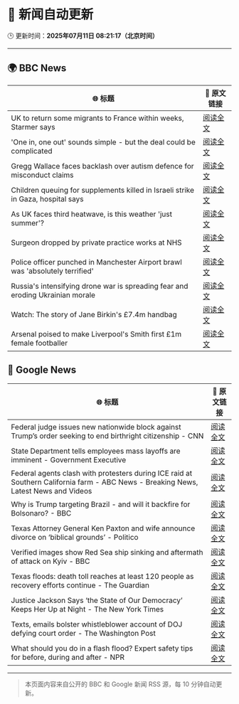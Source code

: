 # 🧠 新闻自动更新

🕒 更新时间：**2025年07月11日 08:21:17（北京时间）**

---

## 🌍 BBC News

| 🌐 标题 | 🔗 原文链接 |
|--------|-------------|
| UK to return some migrants to France within weeks, Starmer says | [阅读全文](https://www.bbc.com/news/articles/c4g2edx410wo) |
| 'One in, one out' sounds simple - but the deal could be complicated | [阅读全文](https://www.bbc.com/news/articles/c8d60djgqndo) |
| Gregg Wallace faces backlash over autism defence for misconduct claims | [阅读全文](https://www.bbc.com/news/articles/cx24lxl85wyo) |
| Children queuing for supplements killed in Israeli strike in Gaza, hospital says | [阅读全文](https://www.bbc.com/news/articles/c4gd01g1gxro) |
| As UK faces third heatwave, is this weather 'just summer'? | [阅读全文](https://www.bbc.com/weather/articles/cwyrw66jkkko) |
| Surgeon dropped by private practice works at NHS | [阅读全文](https://www.bbc.com/news/articles/cev0n2r0d2yo) |
| Police officer punched in Manchester Airport brawl was 'absolutely terrified' | [阅读全文](https://www.bbc.com/news/articles/cvgn8dz3l0lo) |
| Russia's intensifying drone war is spreading fear and eroding Ukrainian morale | [阅读全文](https://www.bbc.com/news/articles/c0m8gn7grn2o) |
| Watch: The story of Jane Birkin's £7.4m handbag | [阅读全文](https://www.bbc.com/news/videos/c24vdnp37d1o) |
| Arsenal poised to make Liverpool's Smith first £1m female footballer | [阅读全文](https://www.bbc.com/sport/football/articles/cp8m517dl99o) |

## 📰 Google News

| 🌐 标题 | 🔗 原文链接 |
|--------|-------------|
| Federal judge issues new nationwide block against Trump’s order seeking to end birthright citizenship - CNN | [阅读全文](https://news.google.com/rss/articles/CBMiiwFBVV95cUxNeENtY1JhaWNuTk1rdm9yZ1FZQjZackpnckg3NkhwU0wxS256djV0bEh4amhkb2VsTjJFOUZwb0R2cTBVT21ONWIwMklHRUNHZzB0dWsyVmdLRDkwRGt1VDZ0NndyTk9rN3JrSk02cDROVkI4UzFTQ0p0TzRFRmxHMjNYbWNJRTBHZkFB0gGQAUFVX3lxTE9oQmtLZ3VBdkhtNG44OEZ0Z3NtXy1ZdmtMNGdTTGk5eC1MVVFxWGhIcm0wNWxFdEtZbXBWNVhZZFdnaTNFX0Z2WE5kRjZSdnhKVW1QQ2xQVUl1TkZXS0NkTWc3NGN3Z2tmSzZtNEtFMFg0em5wUVdUNzVFQTVfZ3c4YUV0akZEcTFXSDZ5RTBFLQ?oc=5) |
| State Department tells employees mass layoffs are imminent - Government Executive | [阅读全文](https://news.google.com/rss/articles/CBMirAFBVV95cUxOczJURlJrNkZlS2w0SU9jY0RwRjRkLWpERW5wRm5RcHRyU1plemJJNWlSOGtCdy1BSVNfSnhnQ2FtV0x1ZEJkako1cVpMb1NZMVFJZ2xwVUNna0pWRDJOMm92WmYzdTJfLWZfQmFVdXBjX2I2WmI1ZEt5UjdoWDk4Qi1rQjNBbmV1MmphUTZDejNLU3J5cUU4Zm9VdXBqbXluTklrSTdSVVA4SWt1?oc=5) |
| Federal agents clash with protesters during ICE raid at Southern California farm - ABC News - Breaking News, Latest News and Videos | [阅读全文](https://news.google.com/rss/articles/CBMiqAFBVV95cUxPVFJxbG1wWjVrbEFwNzlteXlYUEJhMzlXOHNJQXFWczRoUVZfRW5aVllYWXQ3TmgzZE5SU3ctM0hQQU0yN0RNM2RqV0xYSkExeEkzTktkSEtHb3dTdTlyLWFGMzJtSnZvV0NhWVFsQUxzMFRoLWF0OHBjUGtUSEk0Sk5NLVlVbGdTbURLV01MeW5XZUNKOHJwdFhBMndkd2x3ZVZJV2d1dEPSAa4BQVVfeXFMUDZlcFBBRmtsME93akV0aW1jaWJzR3RVbmlXOWhuaFRuYlNWXzVBaDlLYXlKODVuTTF5U3Mtell4UVVTcnRpMjNkSnN0QVcwTkQ0elo5RVFuYThnc0xkOXBpLWRVV3ZrcEhDWjJHM3YtQ1JENmhMZG00XzVZN3Zuems3UUFSOWhZWk15eDNpQTExRjFmTDB4a3hqUGhCMTMyY3h0NXdWRmgwTFd0YUxB?oc=5) |
| Why is Trump targeting Brazil - and will it backfire for Bolsonaro? - BBC | [阅读全文](https://news.google.com/rss/articles/CBMiWkFVX3lxTE5IMVE3a3IyaUtKN01PbXUyVEhsbTBsakwybU9DZVlrT1draGdIMXBxMWRnZ0N1Sk45RHVVbWstdklPUWMxZnZlRC0wZVRHbWtITFA3ZXRVNjdfUdIBX0FVX3lxTE5oRDExcy02Mkl2czF5Q3Nta0tKU2RWb2dKdHNmemRNX1RldkN6M19VeG0tUTI3UGktNDQwNGFqR09SaW9ZbzFJTERQMG9ORF93Q2FXb2o3cklHMWZLYnZv?oc=5) |
| Texas Attorney General Ken Paxton and wife announce divorce on ‘biblical grounds’ - Politico | [阅读全文](https://news.google.com/rss/articles/CBMid0FVX3lxTE1HbXpoWUpSbXNIUXVjYUNxeFhVVHhxenFQV19IRk9CVjdXX1dCSVlRTkduel9SczVRN2NLLWMxT1Ytb2QzLUJzWUQ2RUphMzQ1Z0J5NWlIYVkxR2N6eFFUYTZ3MlRuUzlfeGw1OFk3OGRpUWh4aWdv?oc=5) |
| Verified images show Red Sea ship sinking and aftermath of attack on Kyiv - BBC | [阅读全文](https://news.google.com/rss/articles/CBMiVEFVX3lxTE1ycC05cmhmTFJKN2RLS1NTdGJWUm5wa1I4SDUtQnE3NFlTMzFxdnZ2MjVoQVJsbXJULThsT2xXUllzYnY5dG9SR01PbmJZaWZyTnRRYQ?oc=5) |
| Texas floods: death toll reaches at least 120 people as recovery efforts continue - The Guardian | [阅读全文](https://news.google.com/rss/articles/CBMikgFBVV95cUxQaGg0M2pud3lIZ0loUWtLYjVYV2UtdkdUeF84dlFrZnBxU2dzZ3dzMUNuTmF1ZXFVNGgwcTJWS0JuLXZHUzdpZ09uY0hPZnU5b05xUEktV0NBaGZpZDZ2dzZVcUVPbW1IaEtoWDlrZnNWR2M3VXNpa3RsekZsZ1VvdlJCNTQ0ZzBuRVAtcThZcjNaZw?oc=5) |
| Justice Jackson Says ‘the State of Our Democracy’ Keeps Her Up at Night - The New York Times | [阅读全文](https://news.google.com/rss/articles/CBMif0FVX3lxTE9hVDhfVklhZ0FiY3JUMWJTTlR3OGhmTFFTZWJxWFVLZ3JVOE1hUlhKVHlwc2p4ZW1NdEhESkplNlpxYllJYTY3QXZNQ0lfOVFKYVRFbkVkaHhORTRGcVd6VDRjWTlUUDAxZ09vYnFFc013cUE0dWRUS3duXzRYRlE?oc=5) |
| Texts, emails bolster whistleblower account of DOJ defying court order - The Washington Post | [阅读全文](https://news.google.com/rss/articles/CBMisgFBVV95cUxPODFtODE5NERCQ1MwM0d2bml2cU82cnNhSkc1TkFlcnBvNlhMNjhGZ1VaNElzMkJaWjJIdWh6NlJhSVMybFF6NTJERnhkcXktelpWNnFtT1lmWVhJQkplZjc3ZGlkMWZIXzMydU1JUUNiX1prTDB5QnppRHpLQURrUlYxUjdHSDNiTTlkV19xVDYxUUhGMGNhaTV5VFY5ZXVQWEp1V3RKaFFKUmpqR2E2U0J3?oc=5) |
| What should you do in a flash flood? Expert safety tips for before, during and after - NPR | [阅读全文](https://news.google.com/rss/articles/CBMiiAFBVV95cUxPS1ROTXlTRWtDWFowQ05rWHVGc0szbXZTV3BxQU9uTklTbHh1YzByeV9TTlVyM3Z3a2NUbzB1VmlfQllrZGpicHd3aDRJU05Zb2VxTzR2c240WUxDcllWOXF2WjQ1VTJPZ0djQjUyUDYxQk1ZdVNVaUFTSml4emVSYVJ3bnp4SFBH?oc=5) |

---
> 本页面内容来自公开的 BBC 和 Google 新闻 RSS 源，每 10 分钟自动更新。